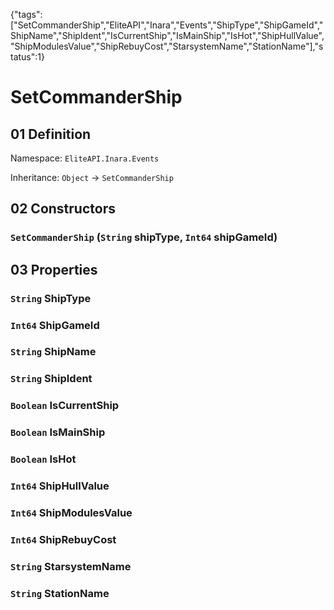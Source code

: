 {"tags":["SetCommanderShip","EliteAPI","Inara","Events","ShipType","ShipGameId","ShipName","ShipIdent","IsCurrentShip","IsMainShip","IsHot","ShipHullValue","ShipModulesValue","ShipRebuyCost","StarsystemName","StationName"],"status":1}

# SetCommanderShip

## 01 Definition

Namespace: `EliteAPI.Inara.Events`

Inheritance: `Object` → `SetCommanderShip`

## 02 Constructors

### `SetCommanderShip` (`String` shipType, `Int64` shipGameId)

## 03 Properties

### `String` ShipType

### `Int64` ShipGameId

### `String` ShipName

### `String` ShipIdent

### `Boolean` IsCurrentShip

### `Boolean` IsMainShip

### `Boolean` IsHot

### `Int64` ShipHullValue

### `Int64` ShipModulesValue

### `Int64` ShipRebuyCost

### `String` StarsystemName

### `String` StationName


